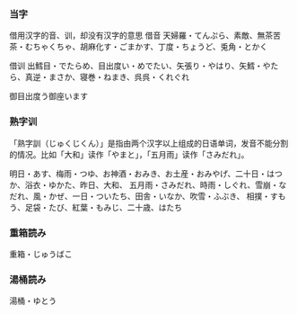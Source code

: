 ### 当字
借用汉字的音、训，却没有汉字的意思
借音
天婦羅・てんぷら、素敵、無茶苦茶・むちゃくちゃ、胡麻化す・ごまかす、丁度・ちょうど、兎角・とかく

借训
出鱈目・でたらめ、目出度い・めでたい、矢張り・やはり、矢鱈・やたら、真逆・まさか、寝巻・ねまき、呉呉・くれぐれ

御目出度う御座います

### 熟字训
「熟字訓（じゅくじくん）」是指由两个汉字以上组成的日语单词，发音不能分割的情况。比如「大和」读作「やまと」，「五月雨」读作「さみだれ」。

明日・あす、梅雨・つゆ、お神酒・おみき、お土産・おみやげ、二十日・はつか、浴衣・ゆかた、昨日、大和、
五月雨・さみだれ、時雨・しぐれ、雪崩・なだれ、風・かぜ、一日・ついたち、田舎・いなか、吹雪・ふぶき、
相撲・すもう、足袋・たび、紅葉・もみじ、二十歳、はたち

### 重箱読み
重箱・じゅうばこ

### 湯桶読み
湯桶・ゆとう

